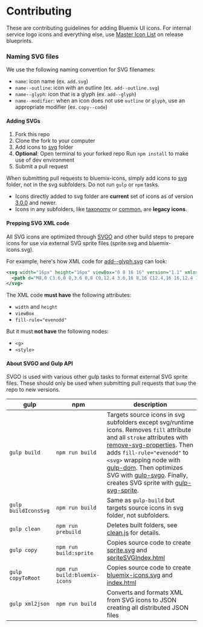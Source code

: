 # Contributing

These are contributing guidelines for adding Bluemix UI icons.
For internal service logo icons and everything else, use [Master Icon List](https://releaseblueprints.ibm.com/display/CLOUDOE/Master+Icon+List) on release blueprints.

### Naming SVG files

We use the following naming convention for SVG filenames:

* `name`: icon name (ex. `add.svg`)
* `name--outline`: icon with an outline (ex. `add--outline.svg`)
* `name--glyph`: icon that is a glyph (ex. `add--glyph`)
* `name--modifier`: when an icon does not use `outline` or `glyph`, use an appropriate modifier (ex. `copy--code`)

#### Adding SVGs

1. Fork this repo
2. Clone the fork to your computer
3. Add icons to [svg]() folder
4. **Optional**: Open terminal to your forked repo Run `npm install` to make use of dev environment
5. Submit a pull request

When submitting pull requests to bluemix-icons, simply add icons to [svg]() folder, not in the svg subfolders. Do not run `gulp` or `npm` tasks.

* Icons directly added to svg folder are **current** set of icons as of version [3.0.0]() and newer.
* Icons in any subfolders, like [taxonomy]() or [common](), are **legacy icons**.

#### Prepping SVG XML code

All SVG icons are optimized through [SVGO]() and other build steps to prepare icons for use via external SVG sprite files (sprite.svg and bluemix-icons.svg).

For example, here's how XML code for [add--glyph.svg]() can look:

```xml
<svg width="16px" height="16px" viewBox="0 0 16 16" version="1.1" xmlns="http://www.w3.org/2000/svg" xmlns:xlink="http://www.w3.org/1999/xlink">
  <path d="M8,0 C3.6,0 0,3.6 0,8 C0,12.4 3.6,16 8,16 C12.4,16 16,12.4 16,8 C16,3.6 12.4,0 8,0 L8,0 Z M12,9 L9,9 L9,12 L7,12 L7,9 L4,9 L4,7 L7,7 L7,4 L9,4 L9,7 L12,7 L12,9 L12,9 Z" id="Shape" stroke="none" fill="#000000" fill-rule="evenodd"></path>
</svg>
```

The XML code **must have** the following attributes:
* `width` and `height`
* `viewBox`
* `fill-rule="evenodd"`

But it must **not have** the following nodes:
* `<g>`
* `<style>`

#### About SVGO and Gulp API

SVGO is used with various other gulp tasks to format external SVG sprite files.
These should only be used when submitting pull requests that `bump` the repo to new versions.

| gulp | npm | description|
|-----|-----|-----|
| `gulp build` | `npm run build` | Targets source icons in svg subfolders except svg/runtime icons. Removes `fill` attribute and all `stroke` attributes with [remove-svg-properties](). Then adds `fill-rule="evenodd"` to `<svg>` wrapping node with [gulp-dom](). Then optimizes SVG with [gulp-svgo](). Finally, creates SVG sprite with [gulp-svg-sprite]().
| `gulp buildIconsSvg` | `npm run build` | Same as `gulp-build` but targets source icons in svg folder, not subfolders. |
| `gulp clean` | `npm run prebuild` | Deletes built folders, see [clean.js]() for details. |
| `gulp copy` | `npm run build:sprite` | Copies source code to create [sprite.svg]() and [spriteSVGIndex.html]() |
| `gulp copyToRoot` | `npm run build:bluemix-icons` | Copies source code to create [bluemix-icons.svg]() and [index.html]() |
| `gulp xml2json` | `npm run build` | Converts and formats XML from SVG icons to JSON creating all distributed JSON files |
